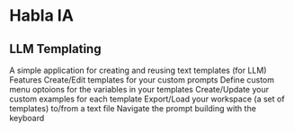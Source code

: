 # Habla IA

## LLM Templating

A simple application for creating and reusing text templates (for LLM)
Features
Create/Edit templates for your custom prompts
Define custom menu optoions for the variables in your templates
Create/Update your custom examples for each template
Export/Load your workspace (a set of templates) to/from a text file
Navigate the prompt building with the keyboard
